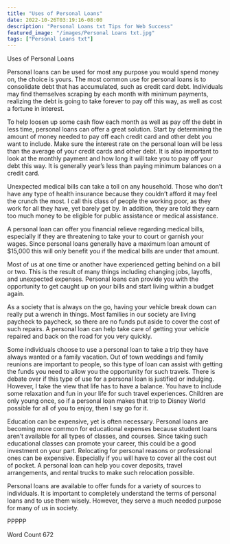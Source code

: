 ```yaml
---
title: "Uses of Personal Loans"
date: 2022-10-26T03:19:16-08:00
description: "Personal Loans txt Tips for Web Success"
featured_image: "/images/Personal Loans txt.jpg"
tags: ["Personal Loans txt"]
---
```


Uses of Personal Loans

Personal loans can be used for most any purpose you would spend money on, the choice is yours. The most common use for personal loans is to consolidate debt that has accumulated, such as credit card debt. Individuals may find themselves scraping by each month with minimum payments, realizing the debt is going to take forever to pay off this way, as well as cost a fortune in interest. 

To help loosen up some cash flow each month as well as pay off the debt in less time, personal loans can offer a great solution. Start by determining the amount of money needed to pay off each credit card and other debt you want to include. Make sure the interest rate on the personal loan will be less than the average of your credit cards and other debt. It is also important to look at the monthly payment and how long it will take you to pay off your debt this way. It is generally year’s less than paying minimum balances on a credit card. 

Unexpected medical bills can take a toll on any household. Those who don’t have any type of health insurance because they couldn’t afford it may feel the crunch the most. I call this class of people the working poor, as they work for all they have, yet barely get by. In addition, they are told they earn too much money to be eligible for public assistance or medical assistance. 

A personal loan can offer you financial relieve regarding medical bills, especially if they are threatening to take your to court or garnish your wages. Since personal loans generally have a maximum loan amount of $15,000 this will only benefit you if the medical bills are under that amount. 

Most of us at one time or another have experienced getting behind on a bill or two. This is the result of many things including changing jobs, layoffs, and unexpected expenses. Personal loans can provide you with the opportunity to get caught up on your bills and start living within a budget again.

As a society that is always on the go, having your vehicle break down can really put a wrench in things. Most families in our society are living paycheck to paycheck, so there are no funds put aside to cover the cost of such repairs. A personal loan can help take care of getting your vehicle repaired and back on the road for you very quickly.

Some individuals choose to use a personal loan to take a trip they have always wanted or a family vacation. Out of town weddings and family reunions are important to people, so this type of loan can assist with getting the funds you need to allow you the opportunity for such travels. There is debate over if this type of use for a personal loan is justified or indulging. However, I take the view that life has to have a balance. You have to include some relaxation and fun in your life for such travel experiences. Children are only young once, so if a personal loan makes that trip to Disney World possible for all of you to enjoy, then I say go for it. 

Education can be expensive, yet is often necessary. Personal loans are becoming more common for educational expenses because student loans aren’t available for all types of classes, and courses. Since taking such educational classes can promote your career, this could be a good investment on your part.
Relocating for personal reasons or professional ones can be expensive. Especially if you will have to cover all the cost out of pocket. A personal loan can help you cover deposits, travel arrangements, and rental trucks to make such relocation possible.

Personal loans are available to offer funds for a variety of sources to individuals. It is important to completely understand the terms of personal loans and to use them wisely. However, they serve a much needed purpose for many of us in society. 

PPPPP

Word Count 672

